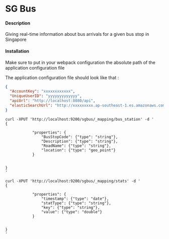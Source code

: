 

SG Bus
========

#### Description

Giving real-time information about bus arrivals for a given bus stop in Singapore

#### Installation

Make sure to put in your webpack configuration the absolute path of the application configuration file
  
The application configuration file should look like that : 

```json
{
  "AccountKey": "xxxxxxxxxxxx",
  "UniqueUserID": "yyyyyyyyyyyyy",
  "apiUrl": "http://localhost:8080/api",
  "elasticSearchUrl": "http://xxxxxxxxx.ap-southeast-1.es.amazonaws.com"
}

```

```
curl -XPUT 'http://localhost:9200/sgbus/_mapping/bus_station' -d '
{
  
            "properties": {
                "BusStopCode": {"type": "string"},
                "Description": {"type": "string"},
                "RoadName": {"type": "string"},
                "location": {"type": "geo_point"}
            }
        
    
}
'

curl -XPUT 'http://localhost:9200/sgbus/_mapping/stats' -d '
{

            "properties": {
                "timestamp": {"type": "date"},
                "statType": {"type": "string"},
                "key": {"type": "string"},
                "value": {"type": "double"}
            }


}
'
```

